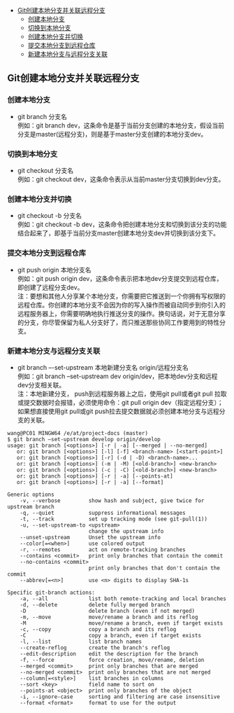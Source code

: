 - [Git创建本地分支并关联远程分支](#git%e5%88%9b%e5%bb%ba%e6%9c%ac%e5%9c%b0%e5%88%86%e6%94%af%e5%b9%b6%e5%85%b3%e8%81%94%e8%bf%9c%e7%a8%8b%e5%88%86%e6%94%af)
  - [创建本地分支](#%e5%88%9b%e5%bb%ba%e6%9c%ac%e5%9c%b0%e5%88%86%e6%94%af)
  - [切换到本地分支](#%e5%88%87%e6%8d%a2%e5%88%b0%e6%9c%ac%e5%9c%b0%e5%88%86%e6%94%af)
  - [创建本地分支并切换](#%e5%88%9b%e5%bb%ba%e6%9c%ac%e5%9c%b0%e5%88%86%e6%94%af%e5%b9%b6%e5%88%87%e6%8d%a2)
  - [提交本地分支到远程仓库](#%e6%8f%90%e4%ba%a4%e6%9c%ac%e5%9c%b0%e5%88%86%e6%94%af%e5%88%b0%e8%bf%9c%e7%a8%8b%e4%bb%93%e5%ba%93)
  - [新建本地分支与远程分支关联](#%e6%96%b0%e5%bb%ba%e6%9c%ac%e5%9c%b0%e5%88%86%e6%94%af%e4%b8%8e%e8%bf%9c%e7%a8%8b%e5%88%86%e6%94%af%e5%85%b3%e8%81%94)


## Git创建本地分支并关联远程分支

### 创建本地分支
- git branch 分支名  
例如：git branch dev，这条命令是基于当前分支创建的本地分支，假设当前分支是master(远程分支)，则是基于master分支创建的本地分支dev。

### 切换到本地分支
- git checkout 分支名  
例如：git checkout dev，这条命令表示从当前master分支切换到dev分支。

### 创建本地分支并切换
- git checkout -b 分支名  
例如：git checkout -b dev，这条命令把创建本地分支和切换到该分支的功能结合起来了，即基于当前分支master创建本地分支dev并切换到该分支下。

### 提交本地分支到远程仓库
- git push origin 本地分支名  
例如：git push origin dev，这条命令表示把本地dev分支提交到远程仓库，即创建了远程分支dev。  
注：要想和其他人分享某个本地分支，你需要把它推送到一个你拥有写权限的远程仓库。你创建的本地分支不会因为你的写入操作而被自动同步到你引入的远程服务器上，你需要明确地执行推送分支的操作。换句话说，对于无意分享的分支，你尽管保留为私人分支好了，而只推送那些协同工作要用到的特性分支。

### 新建本地分支与远程分支关联
- git branch –-set-upstream 本地新建分支名 origin/远程分支名  
例如：git branch –set-upstream dev origin/dev，把本地dev分支和远程dev分支相关联。  
注：本地新建分支， push到远程服务器上之后，使用git pull或者git pull 拉取或提交数据时会报错，必须使用命令：git pull origin dev（指定远程分支）；如果想直接使用git pull或git push拉去提交数据就必须创建本地分支与远程分支的关联。

```
wang@PC01 MINGW64 /e/at/project-docs (master)
$ git branch –set-upstream develop origin/develop
usage: git branch [<options>] [-r | -a] [--merged | --no-merged]
   or: git branch [<options>] [-l] [-f] <branch-name> [<start-point>]
   or: git branch [<options>] [-r] (-d | -D) <branch-name>...
   or: git branch [<options>] (-m | -M) [<old-branch>] <new-branch>
   or: git branch [<options>] (-c | -C) [<old-branch>] <new-branch>
   or: git branch [<options>] [-r | -a] [--points-at]
   or: git branch [<options>] [-r | -a] [--format]

Generic options
    -v, --verbose         show hash and subject, give twice for upstream branch
    -q, --quiet           suppress informational messages
    -t, --track           set up tracking mode (see git-pull(1))
    -u, --set-upstream-to <upstream>
                          change the upstream info
    --unset-upstream      Unset the upstream info
    --color[=<when>]      use colored output
    -r, --remotes         act on remote-tracking branches
    --contains <commit>   print only branches that contain the commit
    --no-contains <commit>
                          print only branches that don't contain the commit
    --abbrev[=<n>]        use <n> digits to display SHA-1s

Specific git-branch actions:
    -a, --all             list both remote-tracking and local branches
    -d, --delete          delete fully merged branch
    -D                    delete branch (even if not merged)
    -m, --move            move/rename a branch and its reflog
    -M                    move/rename a branch, even if target exists
    -c, --copy            copy a branch and its reflog
    -C                    copy a branch, even if target exists
    -l, --list            list branch names
    --create-reflog       create the branch's reflog
    --edit-description    edit the description for the branch
    -f, --force           force creation, move/rename, deletion
    --merged <commit>     print only branches that are merged
    --no-merged <commit>  print only branches that are not merged
    --column[=<style>]    list branches in columns
    --sort <key>          field name to sort on
    --points-at <object>  print only branches of the object
    -i, --ignore-case     sorting and filtering are case insensitive
    --format <format>     format to use for the output
```

